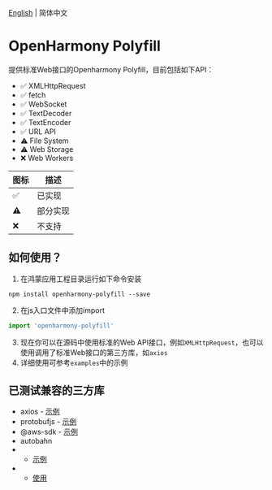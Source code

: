 [English](./README.md) | 简体中文
# OpenHarmony Polyfill
提供标准Web接口的Openharmony Polyfill，目前包括如下API：
* ✅ XMLHttpRequest
* ✅ fetch
* ✅ WebSocket
* ✅ TextDecoder
* ✅ TextEncoder
* ✅ URL API
* ⚠️ File System
* ⚠️ Web Storage
* ❌ Web Workers

| 图标 | 描述 |
| ---- | ---- |
|✅|已实现|
|⚠️|部分实现|
|❌|不支持|
## 如何使用？

1. 在鸿蒙应用工程目录运行如下命令安装
```
npm install openharmony-polyfill --save
```
2. 在js入口文件中添加import
```js
import 'openharmony-polyfill'
```
3. 现在你可以在源码中使用标准的Web API接口，例如`XMLHttpRequest`，也可以使用调用了标准Web接口的第三方库，如`axios`
4. 详细使用可参考`examples`中的示例

## 已测试兼容的三方库
* axios - [示例](examples/sdk7-demo/entry/src/main/ets/default/pages/network.ets)
* protobufjs - [示例](examples/sdk7-demo/entry/src/main/ets/default/pages/protobuf.ets)
* @aws-sdk - [示例](examples/sdk7-demo/entry/src/main/ets/default/pages/network.ets)
* autobahn 
* - [示例](examples/sdk7-demo/entry/src/main/ets/default/pages/autobahn.ets)
* - [使用](examples/sdk7-demo/readme.md)